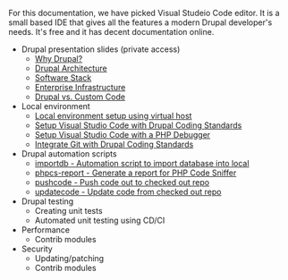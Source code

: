 For this documentation, we have picked Visual Studeio Code editor. It is a small based IDE that gives all the features a modern Drupal developer's needs. It's free and it has decent documentation online.

* Drupal presentation slides (private access)
  * [Why Drupal?](https://github.com/sdemi/drupal-docs-private/blob/master/slides-why-drupal.pptx)
  * [Drupal Architecture](https://github.com/sdemi/drupal-docs-private/blob/master/slides-drupal-arch.pptx)
  * [Software Stack](https://github.com/sdemi/drupal-docs-private/blob/master/slides-software-stack.pptx)
  * [Enterprise Infrastructure](https://github.com/sdemi/drupal-docs-private/blob/master/slides-enterprise-infrastructure.pptx)
  * [Drupal vs. Custom Code](https://github.com/sdemi/drupal-docs-private/blob/master/sheet-drupal-code-count.xlsx)
* Local environment
  * [Local environment setup using virtual host](https://github.com/sdemi/drupal-docs/blob/master/local-environment-setup-using-virtual-host.md)
  * [Setup Visual Studio Code with Drupal Coding Standards](https://github.com/sdemi/drupal-docs/blob/master/visual-studio-code.md)
  * [Setup Visual Studio Code with a PHP Debugger](https://github.com/sdemi/drupal-docs/blob/master/visual-studio-code-xdebug.md)
  * [Integrate Git with Drupal Coding Standards](https://github.com/sdemi/pre-commit)
* Drupal automation scripts
  * [importdb - Automation script to import database into local](https://github.com/sdemi/drupal-docs/blob/master/drupal-scripts-importdb.md)
  * [phpcs-report - Generate a report for PHP Code Sniffer](https://github.com/sdemi/drupal-docs/blob/master/drupal-scripts-phpcs-report.md)
  * [pushcode - Push code out to checked out repo](https://github.com/sdemi/drupal-docs/blob/master/drupal-scripts-pushcode.md)
  * [updatecode - Update code from checked out repo](https://github.com/sdemi/drupal-docs/blob/master/drupal-scripts-updatecode.md)
* Drupal testing
  * Creating unit tests
  * Automated unit testing using CD/CI
* Performance
  * Contrib modules
* Security
  * Updating/patching
  * Contrib modules
